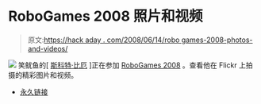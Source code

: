 # RoboGames 2008 照片和视频

> 原文:[https://hack aday . com/2008/06/14/robo games-2008-photos-and-videos/](https://hackaday.com/2008/06/14/robogames-2008-photos-and-videos/)

![](../Images/b86c2c76d15fe0a050d7ed425a2354eb.png)
笑鱿鱼的[ [斯科特·比厄](http://laughingsquid.com/robogames-2008-photos-video/) ]正在参加 [RoboGames 2008](http://robogames.net/) 。查看他在 Flickr 上拍摄的精彩图片和视频。

*   [永久链接](http://www.flickr.com/photos/laughingsquid/sets/72157605615984457/)